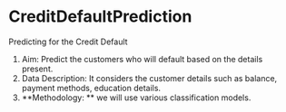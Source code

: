 # CreditDefaultPrediction
Predicting for the Credit Default

1. Aim: Predict the customers who will default based on the details present. 
3. Data Description: It considers the customer details such as balance, payment methods, education details.
4. **Methodology: ** we will use various classification models.
